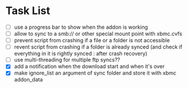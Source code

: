 Task List
=========

- [ ] use a progress bar to show when the addon is working
- [ ] allow to sync to a smb:// or other special mount point with xbmc.cvfs
- [ ] prevent script from crashing if a file or a folder is not accessible
- [ ] revent script from crashing if a folder is already synced (and check if everything in it is rightly synced : after crash recovery)
- [ ] use multi-threading for multiple ftp syncs??
- [x] add a notification when the download start and when it's over
- [x] make ignore_list an argument of sync folder and store it with xbmc addon_data
